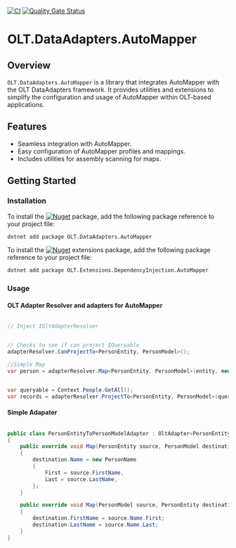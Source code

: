 [![CI](https://github.com/OuterlimitsTech/olt-automapper/actions/workflows/build.yml/badge.svg)](https://github.com/OuterlimitsTech/olt-automapper/actions/workflows/build.yml) [![Quality Gate Status](https://sonarcloud.io/api/project_badges/measure?project=OuterlimitsTech_olt-automapper&metric=alert_status)](https://sonarcloud.io/summary/new_code?id=OuterlimitsTech_olt-automapper)


# OLT.DataAdapters.AutoMapper

## Overview

`OLT.DataAdapters.AutoMapper` is a library that integrates AutoMapper with the OLT DataAdapters framework. It provides utilities and extensions to simplify the configuration and usage of AutoMapper within OLT-based applications.

## Features

- Seamless integration with AutoMapper.
- Easy configuration of AutoMapper profiles and mappings.
- Includes utilities for assembly scanning for maps.

## Getting Started

### Installation

To install the [![Nuget](https://img.shields.io/nuget/v/OLT.DataAdapters.AutoMapper)](https://www.nuget.org/packages/OLT.DataAdapters.AutoMapper) package, add the following package reference to your project file:

```bash
dotnet add package OLT.DataAdapters.AutoMapper
```

To install the [![Nuget](https://img.shields.io/nuget/v/OLT.Extensions.DependencyInjection.AutoMapper)](https://www.nuget.org/packages/OLT.Extensions.DependencyInjection.AutoMapper) extensions package, add the following package reference to your project file:

```bash
dotnet add package OLT.Extensions.DependencyInjection.AutoMapper
```


### Usage

#### OLT Adapter Resolver and adapters for AutoMapper

```csharp

// Inject IOltAdapterResolver 


// Checks to see if can project IQueryable
adapterResolver.CanProjectTo<PersonEntity, PersonModel>();  

//Simple Map
var person = adapterResolver.Map<PersonEntity, PersonModel>(entity, new PersonModel());


var queryable = Context.People.GetAll();
var records = adapterResolver.ProjectTo<PersonEntity, PersonModel>(queryable);

```

#### Simple Adapater

```csharp

public class PersonEntityToPersonModelAdapter : OltAdapter<PersonEntity, PersonModel>
{
	public override void Map(PersonEntity source, PersonModel destination)
	{
		destination.Name = new PersonName
		{
			First = source.FirstName,
			Last = source.LastName,
		};
	}

	public override void Map(PersonModel source, PersonEntity destination)
	{
		destination.FirstName = source.Name.First;
		destination.LastName = source.Name.Last;
	}
}

```

